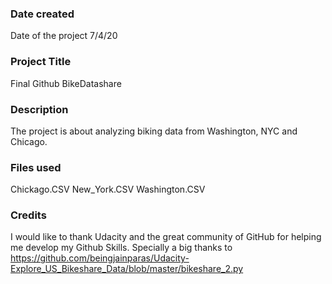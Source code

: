 ### Date created
Date of the project 7/4/20

### Project Title
Final Github BikeDatashare

### Description
The project is about analyzing biking data from Washington, NYC and Chicago.

### Files used
Chickago.CSV
New_York.CSV
Washington.CSV

### Credits
I would like to thank Udacity and the great community of GitHub for helping me develop my Github Skills. Specially a big thanks to https://github.com/beingjainparas/Udacity-Explore_US_Bikeshare_Data/blob/master/bikeshare_2.py

